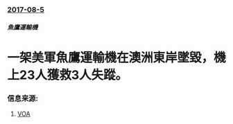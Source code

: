### [2017-08-5](/news/2017/08/5/index.md)

##### 魚鷹運輸機
# 一架美軍魚鷹運輸機在澳洲東岸墜毀，機上23人獲救3人失蹤。 




### 信息来源:

1. [VOA](https://www.voanews.com/a/us-military-calls-off-search-for-missing-marines/3974186.html)

